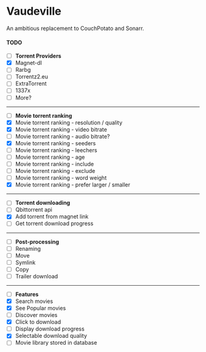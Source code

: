 # Vaudeville
An ambitious replacement to CouchPotato and Sonarr.

#### TODO
- [ ] **Torrent Providers**
- [x] Magnet-dl
- [ ] Rarbg
- [ ] Torrentz2.eu
- [ ] ExtraTorrent
- [ ] 1337x
- [ ] More?
___
- [ ] **Movie torrent ranking**
- [x] Movie torrent ranking - resolution / quality
- [x] Movie torrent ranking - video bitrate
- [ ] Movie torrent ranking - audio bitrate?
- [x] Movie torrent ranking - seeders
- [ ] Movie torrent ranking - leechers
- [ ] Movie torrent ranking - age
- [ ] Movie torrent ranking - include
- [ ] Movie torrent ranking - exclude
- [ ] Movie torrent ranking - word weight
- [x] Movie torrent ranking - prefer larger / smaller
___
- [ ] **Torrent downloading**
- [ ] Qbittorrent api
- [x] Add torrent from magnet link
- [ ] Get torrent download progress
___
- [ ] **Post-processing**
- [ ] Renaming
- [ ] Move
- [ ] Symlink
- [ ] Copy
- [ ] Trailer download
___
- [ ] **Features**
- [x] Search movies
- [x] See Popular movies
- [ ] Discover movies
- [x] Click to download
- [ ] Display download progress
- [x] Selectable download quality
- [ ] Movie library stored in database
